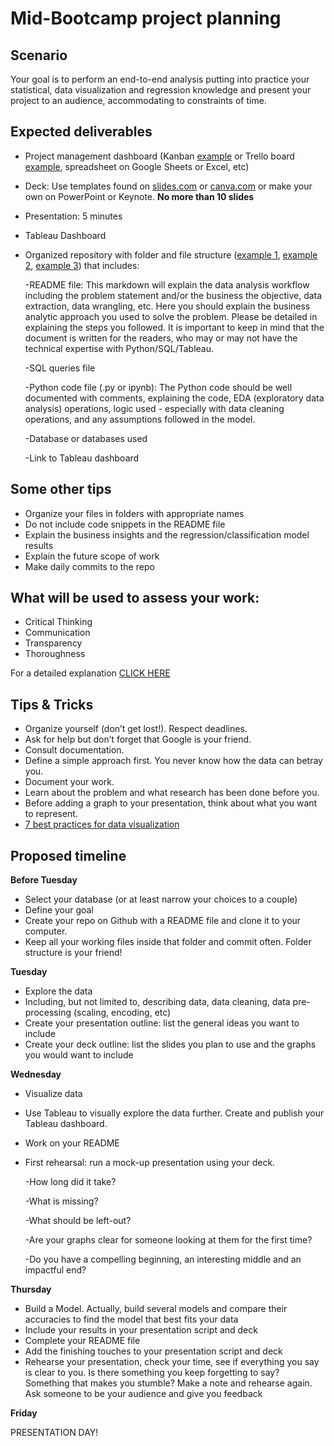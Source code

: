 # Mid-Bootcamp project planning 


## Scenario 

Your goal is to perform an end-to-end analysis putting into practice your statistical, data visualization and regression knowledge and present your project to an audience, accommodating to constraints of time.

## Expected deliverables

- Project management dashboard (Kanban [example](https://trello.com/b/FprQ67UI/daft-mini-project-1-game) or Trello board [example](https://trello.com/b/0SuyFNUA), spreadsheet on Google Sheets or Excel, etc) 
- Deck: Use templates found on [slides.com](https://slides.com/) or [canva.com](https://www.canva.com/) or make your own on PowerPoint or Keynote. **No more than 10 slides**
- Presentation: 5 minutes
- Tableau Dashboard
- Organized repository with folder and file structure ([example 1](https://miro.medium.com/v2/resize:fit:828/format:webp/1*7votQbmArQop0uN8WsTVpw.png), [example 2](https://miro.medium.com/max/366/1*06aeJgtJ4c4mUQOG3qIbCw.png), [example 3](https://miro.medium.com/max/640/1*YzcIXP0W-hi9B50ajKhFrg.webp)) that includes:

    -README file: This markdown will explain the data analysis workflow including the problem statement and/or the business the objective, data extraction, data wrangling, etc. Here you should explain the business analytic approach you used to solve the problem. Please be detailed in explaining the steps you followed. It is important to keep in mind that the document is written for the readers, who may or may not have the technical expertise with Python/SQL/Tableau.
    
    -SQL queries file
    
    -Python code file (.py or ipynb): The Python code should be well documented with comments, explaining the code, EDA (exploratory data analysis) operations, logic used - especially with data cleaning operations, and any assumptions followed in the model.
    
    -Database or databases used
    
    -Link to Tableau dashboard
    
## Some other tips

- Organize your files in folders with appropriate names
- Do not include code snippets in the README file
- Explain the business insights and the regression/classification model results
- Explain the future scope of work
- Make daily commits to the repo

## What will be used to assess your work:
- Critical Thinking
- Communication
- Transparency
- Thoroughness

For a detailed explanation [CLICK HERE](https://education-team-2020.s3-eu-west-1.amazonaws.com/data-analytics/DATA2020-MidBootcamp+Project+Rubrics+-+Sheet1.pdf)

## Tips & Tricks
- Organize yourself (don’t get lost!). Respect deadlines.
- Ask for help but don’t forget that Google is your friend.
- Consult documentation.
- Define a simple approach first. You never know how the data can betray you.
- Document your work.
- Learn about the problem and what research has been done before you.
- Before adding a graph to your presentation, think about what you want to represent.
- [7 best practices for data visualization](https://thenewstack.io/7-best-practices-for-data-visualization/)

## Proposed timeline
**Before Tuesday**
* Select your database (or at least narrow your choices to a couple)
* Define your goal
* Create your repo on Github with a README file and clone it to your computer. 
* Keep all your working files inside that folder and commit often. Folder structure is your friend!

**Tuesday** 
* Explore the data
* Including, but not limited to, describing data, data cleaning, data pre-processing (scaling, encoding, etc)
* Create your presentation outline: list the general ideas you want to include
* Create your deck outline: list the slides you plan to use and the graphs you would want to include

**Wednesday**
* Visualize data
* Use Tableau to visually explore the data further. Create and publish your Tableau dashboard.
* Work on your README
* First rehearsal: run a mock-up presentation using your deck.

    -How long did it take?
    
    -What is missing?
    
    -What should be left-out?
    
    -Are your graphs clear for someone looking at them for the first time?
    
    -Do you have a compelling beginning, an interesting middle and an impactful end?

**Thursday**
* Build a Model. Actually, build several models and compare their accuracies to find the model that best fits your data
* Include your results in your presentation script and deck
* Complete your README file
* Add the finishing touches to your presentation script and deck
* Rehearse your presentation, check your time, see if everything you say is clear to you. Is there something you keep forgetting to say? Something that makes you stumble? Make a note and rehearse again. Ask someone to be your audience and give you feedback

**Friday** 

PRESENTATION DAY!
